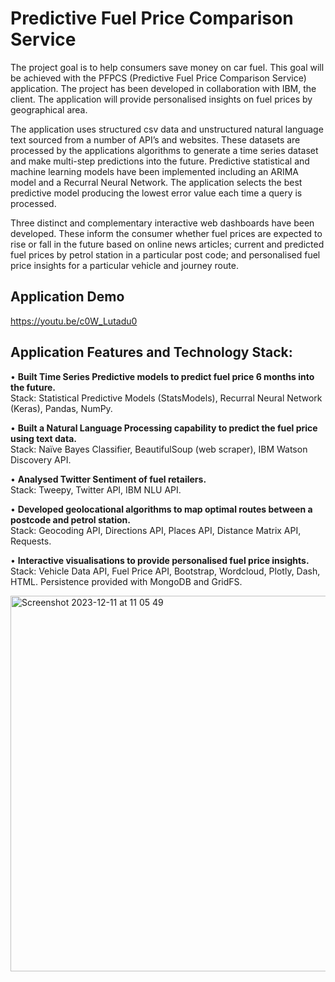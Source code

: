 <h1>Predictive Fuel Price Comparison Service</h1>

The project goal is to help consumers save money on car fuel. This goal will be achieved with the PFPCS (Predictive Fuel Price Comparison Service) application. The project has been developed in collaboration with IBM, the client. The application will provide personalised insights on fuel prices by geographical area. 

The application uses structured csv data and unstructured natural language text sourced from a number of API’s and websites. These datasets are processed by the applications algorithms to generate a time series dataset and make multi-step predictions into the future. Predictive statistical and machine learning models have been implemented including an ARIMA model and a Recurral Neural Network. The application selects the best predictive model producing the lowest error value each time a query is processed. 

Three distinct and complementary interactive web dashboards have been developed. These inform the consumer whether fuel prices are expected to rise or fall in the future based on online news articles; current and predicted fuel prices by petrol station in a particular post code; and personalised fuel price insights for a particular vehicle and journey route. 

<h2>Application Demo</h2>

https://youtu.be/c0W_Lutadu0

<h2>Application Features and Technology Stack:</h2>

• <b>Built Time Series Predictive models to predict fuel price 6 months into the future.</b><br>
Stack: Statistical Predictive Models (StatsModels), Recurral Neural Network (Keras), Pandas, NumPy.

• <b>Built a Natural Language Processing capability to predict the fuel price using text data.</b>  
Stack: Naïve Bayes Classifier, BeautifulSoup (web scraper), IBM Watson Discovery API.

• <b>Analysed Twitter Sentiment of fuel retailers.</b>  
Stack: Tweepy, Twitter API, IBM NLU API.

• <b>Developed geolocational algorithms to map optimal routes between a postcode and petrol station.</b>  
Stack: Geocoding API, Directions API, Places API, Distance Matrix API, Requests.

• <b>Interactive visualisations to provide personalised fuel price insights.</b>  
Stack: Vehicle Data API, Fuel Price API, Bootstrap, Wordcloud, Plotly, Dash, HTML. Persistence provided with MongoDB and GridFS.

<img width="601" alt="Screenshot 2023-12-11 at 11 05 49" src="https://github.com/vs2018/PFPCS_Application_Source_Code/assets/33228620/b43d9838-c17f-43f3-b2bb-9cae429fba04">
